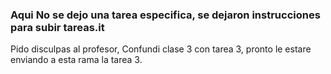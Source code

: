 
### Aqui No se dejo una tarea especifica, se dejaron instrucciones para subir tareas.it 

Pido disculpas al profesor, Confundi clase 3 con tarea 3, pronto le estare enviando a esta rama
la tarea 3.